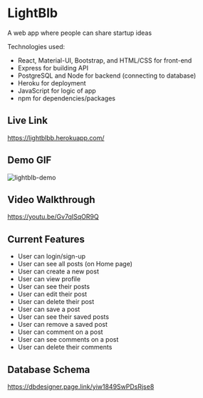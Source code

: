 # LightBlb
A web app where people can share startup ideas

Technologies used:
* React, Material-UI, Bootstrap, and HTML/CSS for front-end
* Express for building API
* PostgreSQL and Node for backend (connecting to database)
* Heroku for deployment
* JavaScript for logic of app
* npm for dependencies/packages

## Live Link
https://lightblbb.herokuapp.com/

## Demo GIF
![lightblb-demo](https://user-images.githubusercontent.com/72715781/111216066-2ad0a100-8591-11eb-9168-ee0957711969.gif)

## Video Walkthrough
https://youtu.be/Gv7qISqOR9Q

## Current Features
* User can login/sign-up
* User can see all posts (on Home page)
* User can create a new post
* User can view profile
* User can see their posts
* User can edit their post
* User can delete their post
* User can save a post
* User can see their saved posts
* User can remove a saved post
* User can comment on a post
* User can see comments on a post
* User can delete their comments

## Database Schema
https://dbdesigner.page.link/yiw1849SwPDsRjse8
